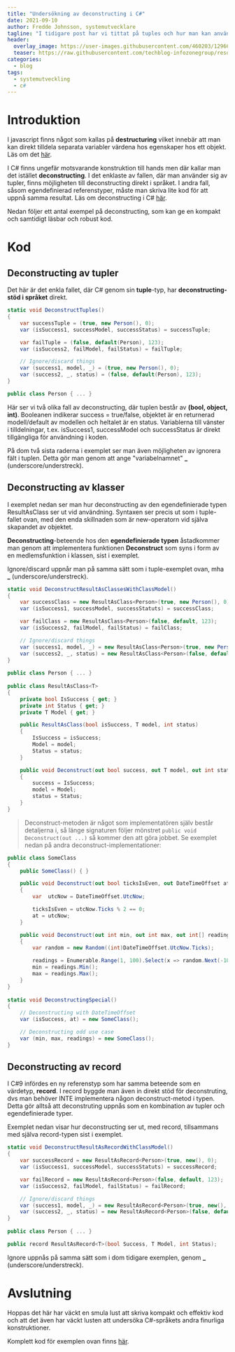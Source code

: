 ```yaml
---
title: "Undersökning av deconstructing i C#"
date: 2021-09-10
author: Fredde Johnsson, systemutvecklare
tagline: "I tidigare post har vi tittat på tuples och hur man kan använda dessa för att returnera flera värden samtidigt utan definiera en klass. I den här posten undersöker vi hur man kan nyttja sk deconstructing för att 'veckla ut' typer på ett smidigt sätt."
header:
  overlay_image: https://user-images.githubusercontent.com/460203/129669260-65dc36a5-2f02-444e-b1d2-36065504a8ce.jpg
  teaser: https://raw.githubusercontent.com/techblog-infozonegroup/resources.techblog-infozonegroup/main/tuples-might-be-good/teaser.jpg
categories:
  - blog
tags:
  - systemutveckling
  - c#
---
```

# Introduktion
I javascript finns något som kallas på **destructuring** vilket innebär att man kan direkt tilldela separata variabler värdena hos egenskaper hos ett objekt. Läs om det [här](https://developer.mozilla.org/en-US/docs/Web/JavaScript/Reference/Operators/Destructuring_assignment). 

I C# finns ungefär motsvarande konstruktion till hands men där kallar man det istället **deconstructing**. I det enklaste av fallen, där man använder sig av tupler, finns möjligheten till deconstructing direkt i språket. I andra fall, såsom egendefinierad referenstyper, måste man skriva lite kod för att uppnå samma resultat. Läs om deconstructing i C# [här](https://docs.microsoft.com/en-us/dotnet/csharp/fundamentals/functional/deconstruct).

Nedan följer ett antal exempel på deconstructing, som kan ge en kompakt och samtidigt läsbar och robust kod.

# Kod
## Deconstructing av tupler
Det här är det enkla fallet, där C# genom sin **tuple**-typ, har **deconstructing-stöd i språket** direkt.
```csharp
static void DeconstructTuples()
{
    var successTuple = (true, new Person(), 0);
    var (isSuccess1, successModel, successStatus) = successTuple;

    var failTuple = (false, default(Person), 123);
    var (isSuccess2, failModel, failStatus) = failTuple;

    // Ignore/discard things
    var (success1, model, _) = (true, new Person(), 0);
    var (success2, _, status) = (false, default(Person), 123);
}

public class Person { ... }
```

Här ser vi två olika fall av deconstructing, där tuplen består av **(bool, object, int)**. Booleanen indikerar success = true/false, objektet är en returnerad modell/default av modellen och heltalet är en status. Variablerna till vänster i tilldelningar, t.ex. isSuccess1, successModel och successStatus är direkt tillgängliga för användning i koden.

På dom två sista raderna i exemplet ser man även möjligheten av ignorera fält i tuplen. Detta gör man genom att ange "variabelnamnet" **_** (underscore/understreck).

## Deconstructing av klasser
I exemplet nedan ser man hur deconstructing av den egendefinierade typen ResultAsClass<T> ser ut vid användning. Syntaxen ser precis ut som i tuple-fallet ovan, med den enda skillnaden som är new-operatorn vid själva skapandet av objektet.
  
**Deconstructing**-beteende hos den **egendefinierade typen** åstadkommer man genom att implementera funktionen **Deconstruct** som syns i form av en medlemsfunktion i klassen, sist i exemplet. 
  
Ignore/discard uppnår man på samma sätt som i tuple-exemplet ovan, mha **_** (underscore/understreck).
  
```csharp
static void DeconstructResultAsClassesWithClassModel()
{
    var successClass = new ResultAsClass<Person>(true, new Person(), 0);
    var (isSuccess1, successModel, successStatuts) = successClass;

    var failClass = new ResultAsClass<Person>(false, default, 123);
    var (isSuccess2, failModel, failStatus) = failClass;

    // Ignore/discard things
    var (success1, model, _) = new ResultAsClass<Person>(true, new Person(), 0);
    var (success2, _, status) = new ResultAsClass<Person>(false, default, 123);
}
  
public class Person { ... }
  
public class ResultAsClass<T>
{
    private bool IsSuccess { get; }
    private int Status { get; }
    private T Model { get; }

    public ResultAsClass(bool isSuccess, T model, int status)
    {
        IsSuccess = isSuccess;
        Model = model;
        Status = status;
    }

    public void Deconstruct(out bool success, out T model, out int status)
    {
        success = IsSuccess;
        model = Model;
        status = Status;
    }
}
```
  
> Deconstruct-metoden är något som implementatören själv består detaljerna i, så länge signaturen följer mönstret `public void Deconstruct(out ...)` så kommer den att göra jobbet. Se exemplet nedan på andra deconstruct-implementationer:
  
```csharp
public class SomeClass
{
    public SomeClass() { }

    public void Deconstruct(out bool ticksIsEven, out DateTimeOffset at)
    {
        var  utcNow = DateTimeOffset.UtcNow;

        ticksIsEven = utcNow.Ticks % 2 == 0;
        at = utcNow;
    }

    public void Deconstruct(out int min, out int max, out int[] readings)
    {
        var random = new Random((int)DateTimeOffset.UtcNow.Ticks);

        readings = Enumerable.Range(1, 100).Select(x => random.Next(-100, 100)).ToArray();
        min = readings.Min();
        max = readings.Max();
    }
}  
  
static void DeconstructingSpecial()
{
    // Deconstructing with DateTimeOffset
    var (isSuccess, at) = new SomeClass();

    // Deconstructing odd use case
    var (min, max, readings) = new SomeClass();
}
```
  
## Deconstructing av record
I C#9 infördes en ny referenstyp som har samma beteende som en värdetyp, **record**. I record byggde man även in direkt stöd för deconstruting, dvs man behöver INTE implementera någon deconstruct-metod i typen. Detta gör alltså att deconstruting uppnås som en kombination av tupler och egendefinierade typer. 
  
Exemplet nedan visar hur deconstructing ser ut, med record, tillsammans med själva record-typen sist i exemplet.
  
```csharp
static void DeconstructResultAsRecordWithClassModel()
{
    var successRecord = new ResultAsRecord<Person>(true, new(), 0);
    var (isSuccess1, successModel, successStatuts) = successRecord;

    var failRecord = new ResultAsRecord<Person>(false, default, 123);
    var (isSuccess2, failModel, failStatus) = failRecord;

    // Ignore/discard things
    var (success1, model, _) = new ResultAsRecord<Person>(true, new(), 0);
    var (success2, _, status) = new ResultAsRecord<Person>(false, default, 123);
}
 
public class Person { ... }

public record ResultAsRecord<T>(bool Success, T Model, int Status);
```
Ignore uppnås på samma sätt som i dom tidigare exemplen, genom **_** (underscore/understreck).
  
# Avslutning
Hoppas det här har väckt en smula lust att skriva kompakt och effektiv kod och att det även har väckt lusten att undersöka C#-språkets andra finurliga konstruktioner.

Komplett kod för exemplen ovan finns [här](https://github.com/Fjeddo/Deconstructing).

